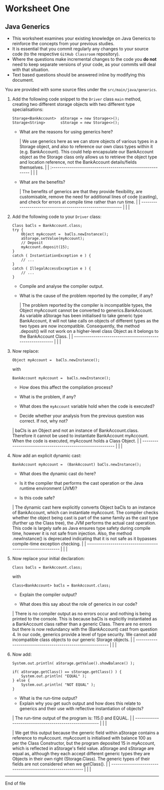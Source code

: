 # Worksheet One

## Java Generics

+ This worksheet examines your existing knowledge on Java Generics to reinforce the concepts from your previous studies.
+ It is essential that you commit regularly any changes to your source code (to the respective `GitHub Classroom`
  repository).
+ Where the questions make incremental changes to the code you **do not** need to keep separate versions of your code,
  as your commits will deal with that situation.
+ Text based questions should be answered inline by modifying this document.

You are provided with some source files under the `src/main/java/generics`.

1. Add the following code snippet to the `Driver` class `main` method, creating two different storage objects with two
   different type specialisations:

   ```
   Storage<BankAccount>  aStorage = new Storage<>();
   Storage<String>       sStorage = new Storage<>();
   ```
    + What are the reasons for using generics here?

      | We use generics here as we can store objects of various types in a Storage object, and also to reference our own class types within it (e.g. BankAccount). This could help encapsulate our BankAccount object as the Storage class only allows us to retrieve the object type and location reference, not the BankAccount details/fields themselves. |
                             | :----------------------------------------------------------- |
      |                                                              |

    + What are the benefits?

      | The benefits of generics are that they provide flexibility, are customisable, remove the need for additional lines  of code (casting), and check for errors at compile time rather than run time. |
                             | ------------------------------------------------------------ |
      |                                                              |

2. Add the following code to your `Driver` class:

   ```
   Class baCls = BankAccount.class;
   try {
       Object myAccount =  baCls.newInstance();
       aStorage.setValue(myAccount);
       // Deposit
       myAccount.deposit(15);
   }
   catch ( InstantiationException e ) {
       // ...
   }
   catch ( IllegalAccessException e ) {
       // ... 
   }
   ```
    + Compile and analyse the compiler output.

    + What is the cause of the problem reported by the compiler, if any?

      | The problem reported by the compiler is incompatible types, the Object myAccount cannot be converted to generics.BankAccount. As variable aStorage has been initialised to take generic type BankAccount, it will not take calls on objects of different types as the two types are now incompatible. Consequently, the method .deposit() will not work on a higher-level class Object as it belongs to the BankAccount Class. |
                             | ------------------------------------------------------------ |
      |                                                              |

3. Now replace:

   ```
   Object myAccount =  baCls.newInstance();
   ```
   with
   ```
   BankAccount myAccount =  baCls.newInstance();
   ```
    + How does this affect the compilation process?

    + What is the problem, if any?
    + What does the `myAccount` variable hold when the code is executed?
    + Decide whether your analysis from the previous question was correct. If not, why not?

   | baCls is an Object and not an instance of BankAccount.class. Therefore it cannot be used to instantiate BankAccount myAccount.  When the code is executed, myAccount holds a Class Object. |
               | ------------------------------------------------------------ |
   |                                                              |

4. Now add an explicit dynamic cast:

   ```
   BankAccount myAccount =  (BankAccount) baCls.newInstance();
   ```
    + What does the dynamic cast do here?

    + Is it the compiler that performs the cast operation or the Java runtime environment (JVM)?

    + Is this code safe?

   | The dynamic cast here explicitly converts Object baCls to an instance of BankAccount, which can instantiate myAccount. The compiler checks whether the object being cast is part of the same family as the cast type  (further up the Class tree), the JVM performs the actual cast operation. This code is largely safe as Java ensures type safety during compile time, however it is not safe from injection. Also, the method .newInstance() is  deprecated indicating that it is not safe as it bypasses compile-time exception checking. |
               | ------------------------------------------------------------ |
   |                                                              |

5. Now replace your initial declaration:

   ```
   Class baCls = BankAccount.class;
   ```
   with
   ```
   Class<BankAccount> baCls = BankAccount.class; 
   ```
    + Explain the compiler output?

    + What does this say about the role of generics in our code?

   | There is no compiler output as no errors occur and nothing is being printed to the console. This is because baCls  is explicitly instantiated as a BankAccount class rather than a generic Class.  There are no errors but there is now redundancy with the (BankAccount) cast from question 4.   In our code, generics provide a level of type security. We cannot add incompatible class objects to our generic  Storage objects. |
               | ------------------------------------------------------------ |
   |                                                              |

6. Now add:

   ```
   System.out.println( aStorage.getValue().showBalance() );
   
   if( aStorage.getClass() == sStorage.getClass() ) {
       System.out.println( "EQUAL" );
   } else {
       System.out.println( "NOT EQUAL" );
   }
   ```
    - What is the run-time output?
    - Explain why you get such output and how does this relate to generics and their use
      with reflective instantiation of objects?

   | The run-time output of the program is:  115.0 and EQUAL. |
               | -------------------------------------------------------- |
   |                                                          |

   | We get this output because the generic field within aStorage contains a reference to myAccount. myAccount is initialised with balance 100 as per the Class Constructor, but the program deposited 15 in myAccount, which is reflected in aStorage's field value. aStorage and sStorage are equal as, although they each accept different generic types they are Objects in their own right (Storage.Class). The generic types of their fields are not considered when we getClass(). |
               | ------------------------------------------------------------ |
   |                                                              |

------

End of file
